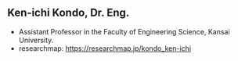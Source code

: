 ## Ken-ichi Kondo, Dr. Eng.
- Assistant Professor in the Faculty of Engineering Science, Kansai University.
- researchmap: https://researchmap.jp/kondo_ken-ichi

<!--
**pkeisrebpys/pkeisrebpys** is a ✨ _special_ ✨ repository because its `README.md` (this file) appears on your GitHub profile.

Here are some ideas to get you started:

- 🔭 I’m currently working on ...
- 🌱 I’m currently learning ...
- 👯 I’m looking to collaborate on ...
- 🤔 I’m looking for help with ...
- 💬 Ask me about ...
- 📫 How to reach me: ...
- 😄 Pronouns: ...
- ⚡ Fun fact: ...
-->
